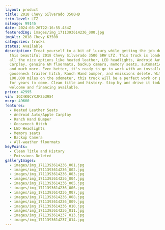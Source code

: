 ```yaml
---
layout: product
title: 2018 Chevy Silverado 3500HD
trim-level: LTZ
mileage: 99146
date: 2024-03-26T22:16:55.434Z
featuredImg: images/img_1711393614236_000.jpg
imgAlt: 2018 Chevy K3500
categories: trucks
status: Available
description: Treat yourself to a bit of luxury while getting the job done with
  this beautiful 2018 Chevy Silverado 3500 SRW LTZ. This truck is loaded up with
  all the nice options like heated leather, LED headlights, Android Auto/Apple
  Carplay, genuine GM floormats, backup camera, memory seats, automatic lights,
  and much more. Even better, it's ready to go to work with an installed
  gooseneck trailer hitch, Ranch Hand bumper, and emissions delete. With under
  100,000 miles on the odometer, this truck will be a perfect work or play truck
  for years to come. Clean title and history. Stop by and drive it today. Trades
  welcome and financing available.
price: 42995
vin: 1GC4K0CYXJF253984
msrp: 49600
features:
  - Heated Leather Seats
  - Android Auto/Apple Carplay
  - Ranch Hand Bumper
  - Gooseneck Hitch
  - LED Headlights
  - Memory seats
  - Backup Camera
  - All-weather floormats
keyPoints:
  - Clean Title and History
  - Emissions Deleted
galleryImages:
  - images/img_1711393614236_001.jpg
  - images/img_1711393614236_002.jpg
  - images/img_1711393614236_003.jpg
  - images/img_1711393614236_004.jpg
  - images/img_1711393614236_005.jpg
  - images/img_1711393614236_006.jpg
  - images/img_1711393614236_007.jpg
  - images/img_1711393614236_008.jpg
  - images/img_1711393614236_009.jpg
  - images/img_1711393614236_010.jpg
  - images/img_1711393614236_011.jpg
  - images/img_1711393614237_013.jpg
  - images/img_1711393614237_014.jpg
---
```

